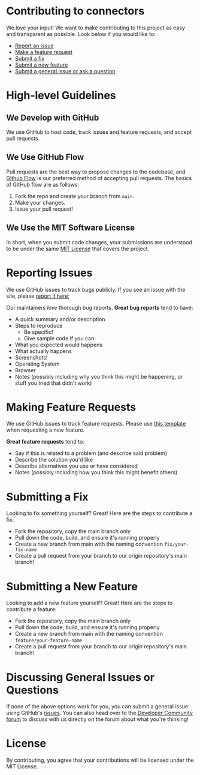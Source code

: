 # Contributing to connectors

We love your input! We want to make contributing to this project as easy and
transparent as possible. Look below if you would like to:

- [Report an issue](#reporting-issues)
- [Make a feature request](#making-feature-requests)
- [Submit a fix](#submitting-a-fix)
- [Submit a new feature](#submitting-a-new-feature)
- [Submit a general issue or ask a question](#discussing-general-issues-or-questions)

# High-level Guidelines

## We Develop with GitHub

We use GitHub to host code, track issues and feature requests, and
accept pull requests.

## We Use GitHub Flow

Pull requests are the best way to propose changes to the codebase, and
[Github Flow](https://docs.github.com/en/get-started/quickstart/github-flow) is our preferred method of accepting pull requests.
The basics of GitHub flow are as follows:

1. Fork the repo and create your branch from `main`.
2. Make your changes.
3. Issue your pull request!

## We Use the MIT Software License

In short, when you submit code changes, your submissions are understood to be
under the same [MIT License](http://choosealicense.com/licenses/mit/) that
covers the project.

# Reporting Issues

We use GitHub issues to track bugs publicly.  If you see an issue with the site, please [report it here](https://github.com/sailpoint-oss/connectors/issues);

Our maintainers _love_ thorough bug reports. **Great bug reports** tend to have:

- A quick summary and/or description
- Steps to reproduce
  - Be specific!
  - Give sample code if you can.
- What you expected would happens
- What actually happens
- Screenshots!
- Operating System
- Browser
- Notes (possibly including why you think this might be happening, or stuff you
  tried that didn't work)

# Making Feature Requests

We use GitHub issues to track feature requests. Please use [this template](https://github.com/sailpoint-oss/connectors/issues) when requesting a new feature.

**Great feature requests** tend to:

- Say if this is related to a problem (and describe said problem)
- Describe the solution you'd like
- Describe alternatives you use or have considered
- Notes (possibly including how you think this might benefit others)

# Submitting a Fix

Looking to fix something yourself? Great! Here are the steps to contribute a fix:

- Fork the repository, copy the main branch only
- Pull down the code, build, and ensure it's running properly
- Create a new branch from main with the naming convention `fix/your-fix-name`
- Create a pull request from your branch to our origin repository's main branch!

# Submitting a New Feature

Looking to add a new feature yourself? Great! Here are the steps to contribute a feature:

- Fork the repository, copy the main branch only
- Pull down the code, build, and ensure it's running properly
- Create a new branch from main with the naming convention
  `feature/your-feature-name`
- Create a pull request from your branch to our origin repository's main branch!

# Discussing General Issues or Questions

If none of the above options work for you, you can submit a general issue using GitHub's
[issues](https://github.com/sailpoint-oss/connectors/issues). You
can also head over to the
[Developer Community forum](https://developer.sailpoint.com/discuss) to discuss
with us directly on the forum about what you're thinking!

# License

By contributing, you agree that your contributions will be licensed under the
MIT License.
